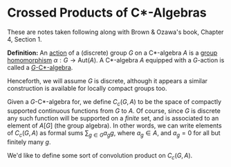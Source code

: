# Crossed Products of C*-Algebras

These are notes taken following along with Brown & Ozawa's book, Chapter 4, Section 1.

**Definition:** An <u>action</u> of a (discrete) group $G$ on a C\*-algebra $A$ is a <u>group homomorphism</u> $\alpha : G\to\text{Aut}(A)$. A C\*-algebra $A$ equipped with a $G$-action is called a <u>$G$-C\*-algebra</u>.

Henceforth, we will assume $G$ is discrete, although it appears a similar construction is available for locally compact groups too.

Given a $G$-C\*-algebra for, we define $C_c(G, A)$ to be the space of compactly supported continuous functions from $G$ to $A$. Of course,  since $G$ is discrete any such function will be supported on a *finite* set, and is associated to an element of $A[G]$ (the group algebra). In other words, we can write elements of $C_c(G, A)$ as formal sums $\sum_{g\in G}a_g g$, where $a_g\in A$, and $a_g = 0$ for all but finitely many $g$.

We'd like to define some sort of convolution product on $C_c(G, A)$. 





